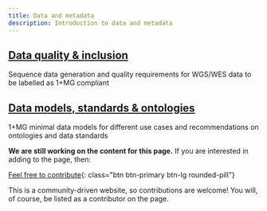 ```yaml
---
title: Data and metadata
description: Introduction to data and metadata
---
```



## [Data quality & inclusion](/data-quality-inclusion)

Sequence data generation and quality requirements for WGS/WES data to be labelled as 1+MG compliant

## [Data models, standards & ontologies](/data-models-ontologies)

1+MG minimal data models for different use cases and recommendations on ontologies and data standards




**We are still working on the content for this page.** If you are interested in adding to the page, then:

[Feel free to contribute](how_to_contribute){: class="btn btn-primary btn-lg rounded-pill"}

This is a community-driven website, so contributions are welcome! You will, of course, be listed as a contributor on the page.

